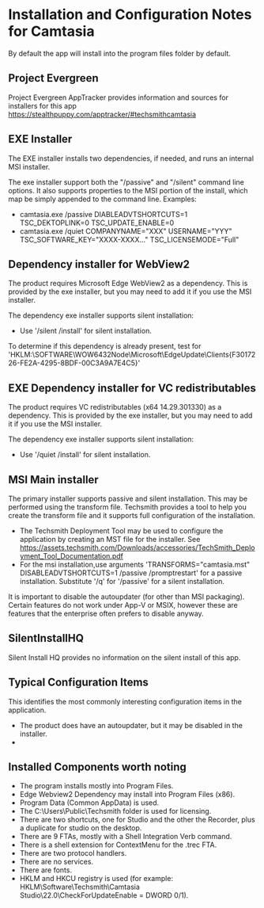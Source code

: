 # Installation and Configuration Notes for Camtasia

By default the app will install into the program files folder by default.

## Project Evergreen
Project Evergreen AppTracker provides information and sources for installers for this app https://stealthpuppy.com/apptracker/#techsmithcamtasia 

## EXE Installer
The EXE installer installs two dependencies, if needed, and runs an internal MSI installer.

The exe installer support both the "/passive" and "/silent" command line options.  It also supports properties to the MSI portion of the install, which map be simply appended to the command line. Examples:

* camtasia.exe /passive DIABLEADVTSHORTCUTS=1 TSC_DEKTOPLINK=0 TSC_UPDATE_ENABLE=0
* camtasia.exe /quiet COMPANYNAME="XXX" USERNAME="YYY" TSC_SOFTWARE_KEY="XXXX-XXXX..." TSC_LICENSEMODE="Full" 


## Dependency installer for WebView2

The product requires Microsoft Edge WebView2 as a dependency.  This is provided by the exe installer, but you may need to add it if you use the MSI installer.

The dependency exe installer supports silent installation:
* Use '/silent /install' for silent installation.

To determine if this dependency is already present, test for
    'HKLM:\SOFTWARE\WOW6432Node\Microsoft\EdgeUpdate\Clients\{F3017226-FE2A-4295-8BDF-00C3A9A7E4C5}'

## EXE Dependency installer for VC redistributables

The product requires VC redistributables (x64 14.29.301330) as a dependency.  This is provided by the exe installer, but you may need to add it if you use the MSI installer.

The dependency exe installer supports silent installation:
* Use '/quiet /install' for silent installation.

## MSI Main installer 

The primary installer supports passive and silent installation.  This may be performed using the transform file. Techsmith provides a tool to help you create the transform file and it supports full configuration of the installation.
* The Techsmith Deployment Tool may be used to configure the application by creating an MST file for the installer.  See https://assets.techsmith.com/Downloads/accessories/TechSmith_Deployment_Tool_Documentation.pdf
* For the msi installation,use arguments 'TRANSFORMS="camtasia.mst" DISABLEADVTSHORTCUTS=1 /passive /promptrestart' for a passive installation.  Substitute '/q' for '/passive' for a silent installation.

It is important to disable the autoupdater (for other than MSI packaging). Certain features do not work under App-V or MSIX, however these are features that the enterprise often prefers to disable anyway.

## SilentInstallHQ
Silent Install HQ provides no information on the silent install of this app. 

## Typical Configuration Items 

This identifies the most commonly interesting configuration items in the application.

* The product does have an autoupdater, but it may be disabled in the installer.
* 

## Installed Components worth noting

* The program installs mostly into Program Files.
* Edge Webview2 Dependency may install into Program Files (x86).
* Program Data (Common AppData) is used.
* The C:\Users\Public\Techsmith folder is used for licensing.
* There are two shortcuts, one for Studio and the other the Recorder, plus a duplicate for studio on the desktop.
* There are 9 FTAs, mostly with a Shell Integration Verb command.
* There is a shell extension for ContextMenu for the .trec FTA.
* There are two protocol handlers.
* There are no services.
* There are fonts.
* HKLM and HKCU registry is used  (for example: HKLM\Software\Techsmith\Camtasia Studio\22.0\CheckForUpdateEnable = DWORD 0/1).
